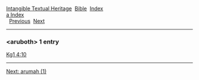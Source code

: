 [Intangible Textual Heritage](../../index)  [Bible](../index) 
[Index](index)   
[a Index](_a_)  
  [Previous](c00744)  [Next](c00746) 

------------------------------------------------------------------------

### &lt;aruboth&gt; 1 entry

[Kg1 4:10](../kjv/kg1004.htm#010)  

------------------------------------------------------------------------

[Next: arumah (1)](c00746)

